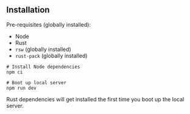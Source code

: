 ## Installation

Pre-requisites (globally installed):

  - Node
  - Rust
  - `rsw` (globally installed)
  - `rust-pack` (globally installed)

```shell
# Install Node dependencies
npm ci

# Boot up local server
npm run dev
```

Rust dependencies will get installed the first time you boot up the local server.
